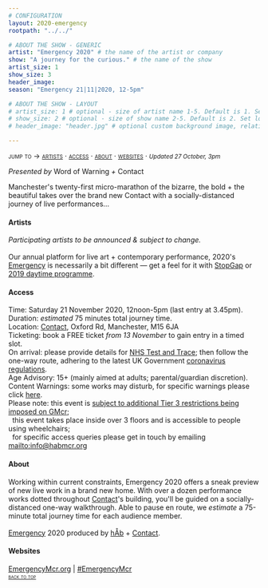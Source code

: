 ```yaml
---
# CONFIGURATION
layout: 2020-emergency
rootpath: "../../"

# ABOUT THE SHOW - GENERIC
artist: "Emergency 2020" # the name of the artist or company
show: "A journey for the curious." # the name of the show
artist_size: 1
show_size: 3
header_image:  
season: "Emergency 21|11|2020, 12-5pm"

# ABOUT THE SHOW - LAYOUT
# artist_size: 1 # optional - size of artist name 1-5. Default is 1. Set longer names to lower values
# show_size: 2 # optional - size of show name 2-5. Default is 2. Set longer names to lower values
# header_image: "header.jpg" # optional custom background image, relative to current page

---
```

<span style='font-variant: small-caps'>jump to → [artists](/current/2020-emergency/#artists) · [access](/current/2020-emergency/#access) · [about](/current/2020-emergency/#about) · [websites](/current/2020-emergency/#websites)</span> · <small>*Updated 27 October, 3pm*</small>     
        
*Presented by* Word of Warning *+* Contact        
        
Manchester's twenty-first micro-marathon of the bizarre, the bold + the beautiful takes over the brand new Contact with a socially-distanced journey of live performances…       
        
#### Artists       
*Participating artists to be announced & subject to change.*<br><br>Our annual platform for live art + contemporary performance, 2020's [Emergency](/hab/emergency) is necessarily a bit different — get a feel for it with [StopGap](/archive/2020-emergencystopgap) or [2019 daytime programme](/archive/2019-emergency/daytime).         
        
#### Access            
Time: Saturday 21 November 2020, 12noon-5pm (last entry at 3.45pm).<br>Duration: *estimated* 75 minutes total journey time.<br>Location: <a href="http://contactmcr.com" target="_blank">Contact</a>, Oxford Rd, Manchester, M15 6JA<br>Ticketing: book a FREE ticket *from 13 November* to gain entry in a timed slot.<br>On arrival: please provide details for <a href="http://nhs.uk/conditions/coronavirus-covid-19/testing-and-tracing" target="_blank">NHS Test and Trace</a>; then follow the one-way route, adhering to the latest UK Government <a href="http://gov.uk/coronavirus" target="_blank">coronavirus regulations</a>.<br>Age Advisory: 15+ (mainly aimed at adults; parental/guardian discretion).<br>Content Warnings: some works may disturb, for specific warnings please click [here](/warnings).<br>Please note: this event is <a href="http://gov.uk/guidance/local-covid-alert-level-very-high-greater-manchester" target="_blank">subject to additional Tier 3 restrictions being imposed on GMcr</a>;<br>&nbsp;&nbsp;this event takes place inside over 3 floors and is accessible to people using wheelchairs;<br>&nbsp;&nbsp;for specific access queries please get in touch by emailing <mailto:info@habmcr.org>         
         
#### About         
Working within current constraints, Emergency 2020 offers a sneak preview of new live work in a brand new home. With over a dozen performance works dotted throughout <a href="http://contactmcr.com" target="_blank">Contact</a>'s building, you'll be guided on a socially-distanced one-way walkthrough. Able to pause en route, we *estimate* a 75-minute total journey time for each audience member.<br><br>[Emergency](/hab/emergency) 2020 produced by [hÅb](/hab) + <a href="http://contactmcr.com" target="_blank">Contact</a>.         
         
#### Websites         
<a href="http://emergencymcr.org" target="_blank">EmergencyMcr.org</a> | <a href="http://twitter.com/hashtag/EmergencyMcr" target="_blank">#EmergencyMcr</a>         
<small><span style='font-variant: small-caps'>[back to top](/current/2020-emergency)</span></small>
